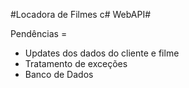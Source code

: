 #Locadora de Filmes c# WebAPI#

Pendências = 

- Updates dos dados do cliente e filme
- Tratamento de exceções
- Banco de Dados
